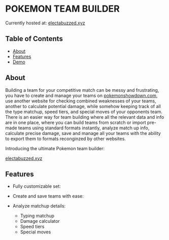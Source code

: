 # POKEMON TEAM BUILDER
Currently hosted at: [electabuzzed.xyz](https://electabuzzed.xyz)

## Table of Contents

- [About](#about)
- [Features](#features)
- [Demo](#installation)

## About

Building a team for your competitive match can be messy and frustrating, you have to create and manage your teams on [pokemonshowdown.com](https://pokemonshowdown.com), use another website for checking combined weaknesses of your teams, another to calculate potential damage, while somehow keeping track of all the type matchup, speed tiers, and special moves of your opponents team. There is an easier way for team building where all the relevant data and info are in one place, where you can build teams from scratch or import pre-made teams using standard formats instantly, analyze match up info, calculate precise damage, save and manage all your teams with the ability to export them to formats reconginzed by other websites. 

Introducing the ultimate Pokemon team builder:

[electabuzzed.xyz](https://electabuzzed.xyz)


## Features

- Fully customizable set: 

- Create and save teams with ease: 

- Analyze matchup details: 
  
  - Typing matchup
  - Damage calculator 
  - Speed tiers 
  - Special moves 

